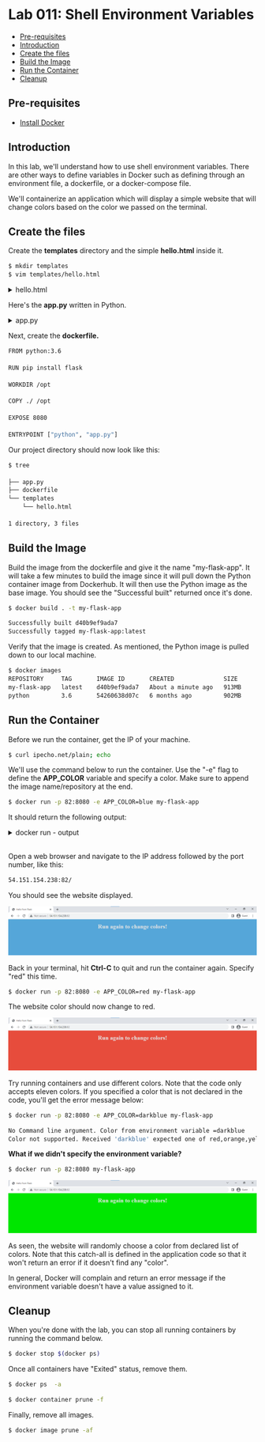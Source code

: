 # Lab 011: Shell Environment Variables 

- [Pre-requisites](#pre-requisites)
- [Introduction](#introduction)
- [Create the files](#create-the-files)
- [Build the Image](#build-the-image)
- [Run the Container](#run-the-container)
- [Cleanup](#cleanup)



## Pre-requisites

  - [Install Docker](../../pages/01-Pre-requisites/labs-docker-pre-requisites/README.md)

## Introduction
  
In this lab, we'll understand how to use shell environment variables. There are other ways to define variables in Docker such as defining through an environment file, a dockerfile, or a docker-compose file. 

We'll containerize an application which will display a simple website that will change colors based on the color we passed on the terminal.

## Create the files 

Create the **templates** directory and the simple **hello.html** inside it.

```bash
$ mkdir templates
$ vim templates/hello.html 
```

<details><summary> hello.html </summary>

```html
<!doctype html>
<title>Hello from Flask</title>
<body style="background: {{ color }};"></body>
<div style="color: #e4e4e4;
    text-align:  center;
    height: 90px;
    vertical-align:  middle;">
{% if name %}
  <h1>Run again to change colors!</h1>
{% endif %}

  {% if contents %}
  <textarea rows="10" cols="50">
    {{ contents }}
  </textarea>
  {% endif %}

</div>
```

</details>

Here's the **app.py** written in Python.

<details><summary> app.py </summary>

```python
from flask import Flask
from flask import render_template
import socket
import random
import os
import argparse

app = Flask(__name__)

color_codes = {
    "red": "#e74c3c",
    "orange": "#ffa500",
    "yellow": "#ffff4d",
    "green": "#00e600",
    "blue": "#55a6d9",
    "violet": "#ee82ee",
    "indigo": "#4b0082",
    "pink": "#ffc0cb",
    "white": "#ffffff",
    "black": "#000000",
    "gray": "#cccccc"
}

SUPPORTED_COLORS = ",".join(color_codes.keys())

# Get color from Environment variable
COLOR_FROM_ENV = os.environ.get('APP_COLOR')
# Generate a random color
COLOR = random.choice(["red", "green", "blue", "blue2", "darkblue", "pink"])


@app.route("/")
def main():
    # return 'Hello'
    return render_template('hello.html', name=socket.gethostname(), color=color_codes[COLOR])


if __name__ == "__main__":

    print(" This is a sample web application that displays a colored background. \n"
          " A color can be specified in two ways. \n"
          "\n"
          " 1. As a command line argument with --color as the argument. Accepts one of " + SUPPORTED_COLORS + " \n"
          " 2. As an Environment variable APP_COLOR. Accepts one of " + SUPPORTED_COLORS + " \n"
          " 3. If none of the above then a random color is picked from the above list. \n"
          " Note: Command line argument precedes over environment variable.\n"
          "\n"
          "")

    # Check for Command Line Parameters for color
    parser = argparse.ArgumentParser()
    parser.add_argument('--color', required=False)
    args = parser.parse_args()

    if args.color:
        print("Color from command line argument =" + args.color)
        COLOR = args.color
        if COLOR_FROM_ENV:
            print("A color was set through environment variable -" + COLOR_FROM_ENV + ". However, color from command line argument takes precendence.")
    elif COLOR_FROM_ENV:
        print("No Command line argument. Color from environment variable =" + COLOR_FROM_ENV)
        COLOR = COLOR_FROM_ENV
    else:
        print("No command line argument or environment variable. Picking a Random Color =" + COLOR)

    # Check if input color is a supported one
    if COLOR not in color_codes:
        print("Color not supported. Received '" + COLOR + "' expected one of " + SUPPORTED_COLORS)
        exit(1)

    # Run Flask Application
    app.run(host="0.0.0.0", port=8080)
```

</details>

Next, create the **dockerfile.**

```bash
FROM python:3.6

RUN pip install flask

WORKDIR /opt

COPY ./ /opt

EXPOSE 8080

ENTRYPOINT ["python", "app.py"] 
```

Our project directory should now look like this:

```bash
$ tree

├── app.py
├── dockerfile
└── templates
    └── hello.html

1 directory, 3 files 
```

## Build the Image 

Build the image from the dockerfile and give it the name "my-flask-app". It will take a few minutes to build the image since it will pull down the Python container image from Dockerhub. It will then use the Python image as the base image. You should see the "Successful built" returned once it's done.

```bash
$ docker build . -t my-flask-app 
```
```bash
Successfully built d40b9ef9ada7
Successfully tagged my-flask-app:latest 
```

Verify that the image is created.  As mentioned, the Python image is pulled down to our local machine.

```bash
$ docker images
REPOSITORY     TAG       IMAGE ID       CREATED              SIZE
my-flask-app   latest    d40b9ef9ada7   About a minute ago   913MB
python         3.6       54260638d07c   6 months ago         902MB 
```

## Run the Container

Before we run the container, get the IP of your machine.

```bash
$ curl ipecho.net/plain; echo 
```

We'll use the command below to run the container. Use the "-e" flag to define the **APP_COLOR** variable and specify a color. Make sure to append the image name/repository at the end.

```bash
$ docker run -p 82:8080 -e APP_COLOR=blue my-flask-app 
```

It should return the following output:

<details><summary> docker run - output </summary>

```bash
 This is a sample web application that displays a colored background.
 A color can be specified in two ways.

 1. As a command line argument with --color as the argument. Accepts one of red,orange,yellow,green,blue,violet,indigo,pink,white,black,gray

 2. As an Environment variable APP_COLOR. Accepts one of red,orange,yellow,green,blue,violet,indigo,pink,white,black,gray
 3. If none of the above then a random color is picked from the above list.
 Note: Command line argument precedes over environment variable.


No Command line argument. Color from environment variable =blue
 * Serving Flask app 'app' (lazy loading)
 * Environment: production
   WARNING: This is a development server. Do not use it in a production deployment.
   Use a production WSGI server instead.
 * Debug mode: off
 * Running on all addresses.
   WARNING: This is a development server. Do not use it in a production deployment.
 * Running on http://172.17.0.2:8080/ (Press CTRL+C to quit) 
```

</details>
</br>

Open a web browser and navigate to the IP address followed by the port number, like this:

```bash
54.151.154.238:82/ 
```

You should see the website displayed.

<p align=center>
<img src="../../Images/lab11appblue.png">
</p>

Back in your terminal, hit **Ctrl-C** to quit and run the container again. Specify "red" this time.

```bash
$ docker run -p 82:8080 -e APP_COLOR=red my-flask-app 
```

The website color should now change to red.

<p align=center>
<img src="../../Images/lab11appred.png">
</p>

Try running containers and use different colors. Note that the code only accepts eleven colors. If you specified a color that is not declared in the code, you'll get the error message below:

```bash
$ docker run -p 82:8080 -e APP_COLOR=darkblue my-flask-app 
```
```bash
No Command line argument. Color from environment variable =darkblue
Color not supported. Received 'darkblue' expected one of red,orange,yellow,green,blue,violet,indigo,pink,white,black,gray
```

**What if we didn't specify the environment variable?**

```bash
$ docker run -p 82:8080 my-flask-app 
```

<p align=center>
<img src="../../Images/lab11apprandomcolor.png">
</p>

As seen, the website will randomly choose a color from declared list of colors. Note that this catch-all is defined in the application code so that it won't return an error if it doesn't find any "color".

In general, Docker will complain and return an error message if the environment variable doesn't have a value assigned to it.

## Cleanup 

When you're done with the lab, you can stop all running containers by running the command below.

```bash
$ docker stop $(docker ps) 
```

Once all containers have "Exited" status, remove them.

```bash
$ docker ps  -a 
```
```bash
$ docker container prune -f 
```

Finally, remove all images.

```bash
$ docker image prune -af 
```
